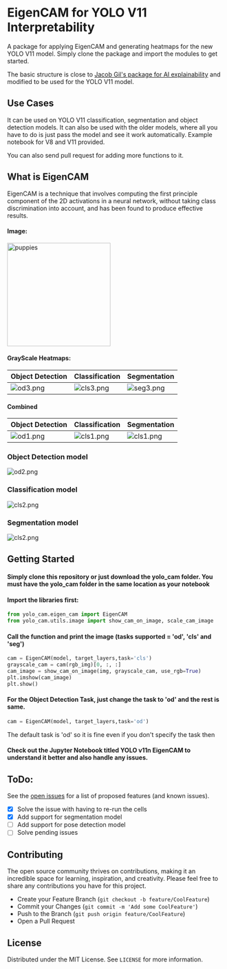 # EigenCAM for YOLO V11 Interpretability

A package for applying EigenCAM and generating heatmaps for the new YOLO V11 model. Simply clone the package and import the modules to get started.

The basic structure is close to [Jacob Gil&#39;s package for AI explainability](https://github.com/jacobgil/pytorch-grad-cam) and modified to be used for the YOLO V11 model.

## Use Cases

It can be used on YOLO V11 classification, segmentation and object detection models. It can also be used with the older models, where all you have to do is just pass the model and see it work automatically. Example notebook for V8 and V11 provided.

You can also send pull request for adding more functions to it.

## What is EigenCAM

EigenCAM is a technique that involves computing the first principle component of the 2D activations in a neural network, without taking class discrimination into account, and has been found to produce effective results.

#### Image:

<img src="images/puppies.jpg" alt="puppies" width="240" height="240">

#### GrayScale Heatmaps:

| Object Detection         | Classification             | Segmentation               |
| ------------------------ | -------------------------- | -------------------------- |
| ![od3.png](images/od3.png) | ![cls3.png](images/cls3.png) | ![seg3.png](images/seg3.png) |

#### Combined

| Object Detection         | Classification             | Segmentation               |
| ------------------------ | -------------------------- | -------------------------- |
| ![od1.png](images/od1.png) | ![cls1.png](images/cls1.png) | ![cls1.png](images/seg1.png) |

### Object Detection model

![od2.png](images/od2.png)

### Classification model

![cls2.png](images/cls2.png)

### Segmentation model

![cls2.png](images/cls2.png)

## Getting Started

#### Simply clone this repository or just download the yolo_cam folder. You must have the yolo_cam folder in the same location as your notebook

#### Import the libraries first:

```python
from yolo_cam.eigen_cam import EigenCAM
from yolo_cam.utils.image import show_cam_on_image, scale_cam_image
```

#### Call the function and print the image (tasks supported = 'od', 'cls' and 'seg')

```python
cam = EigenCAM(model, target_layers,task='cls')
grayscale_cam = cam(rgb_img)[0, :, :]
cam_image = show_cam_on_image(img, grayscale_cam, use_rgb=True)
plt.imshow(cam_image)
plt.show()
```

#### For the Object Detection Task, just change the task to 'od' and the rest is same.

```python
cam = EigenCAM(model, target_layers,task='od')
```

The default task is 'od' so it is fine even if you don't specify the task then

#### Check out the Jupyter Notebook titled YOLO v11n EigenCAM to understand it better and also handle any issues.

## ToDo:

See the [open issues](https://github.com/rigvedrs/Yolo-V8-CAM/issues) for a list of proposed features (and known issues).

- [X] Solve the issue with having to re-run the cells
- [X] Add support for segmentation model
- [ ] Add support for pose detection model
- [ ] Solve pending issues

## Contributing

The open source community thrives on contributions, making it an incredible space for learning, inspiration, and creativity. Please feel free to share any contributions you have for this project.

- Create your Feature Branch (`git checkout -b feature/CoolFeature`)
- Commit your Changes (`git commit -m 'Add some CoolFeature'`)
- Push to the Branch (`git push origin feature/CoolFeature`)
- Open a Pull Request

## License

Distributed under the MIT License. See `LICENSE` for more information.
